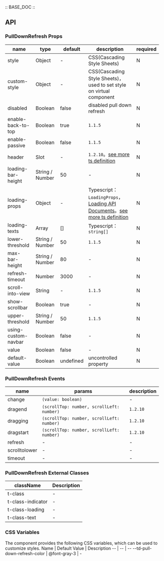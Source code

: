 :: BASE_DOC ::

## API

### PullDownRefresh Props

name | type | default | description | required
-- | -- | -- | -- | --
style | Object | - | CSS(Cascading Style Sheets) | N
custom-style | Object | - | CSS(Cascading Style Sheets)，used to set style on virtual component | N
disabled | Boolean | false | disabled pull down refresh | N
enable-back-to-top | Boolean | true | `1.1.5` | N
enable-passive | Boolean | false | `1.1.5` | N
header | Slot | - | `1.2.10`。[see more ts definition](https://github.com/Tencent/tdesign-miniprogram/blob/develop/src/common/common.ts) | N
loading-bar-height | String / Number | 50 | \- | N
loading-props | Object | - | Typescript：`LoadingProps`，[Loading API Documents](./loading?tab=api)。[see more ts definition](https://github.com/Tencent/tdesign-miniprogram/tree/develop/src/pull-down-refresh/type.ts) | N
loading-texts | Array | [] | Typescript：`string[]` | N
lower-threshold | String / Number | 50 | `1.1.5` | N
max-bar-height | String / Number | 80 | \- | N
refresh-timeout | Number | 3000 | \- | N
scroll-into-view | String | - | `1.1.5` | N
show-scrollbar | Boolean | true | \- | N
upper-threshold | String / Number | 50 | `1.1.5` | N
using-custom-navbar | Boolean | false | \- | N
value | Boolean | false | \- | N
default-value | Boolean | undefined | uncontrolled property | N

### PullDownRefresh Events

name | params | description
-- | -- | --
change | `(value: boolean)` | \-
dragend | `(scrollTop: number, scrollLeft: number)` | `1.2.10`
dragging | `(scrollTop: number, scrollLeft: number)` | `1.2.10`
dragstart | `(scrollTop: number, scrollLeft: number)` | `1.2.10`
refresh | \- | \-
scrolltolower | \- | \-
timeout | \- | \-

### PullDownRefresh External Classes

className | Description
-- | --
t-class | \-
t-class-indicator | \-
t-class-loading | \-
t-class-text | \-

### CSS Variables

The component provides the following CSS variables, which can be used to customize styles.
Name | Default Value | Description
-- | -- | --
--td-pull-down-refresh-color | @font-gray-3 | -